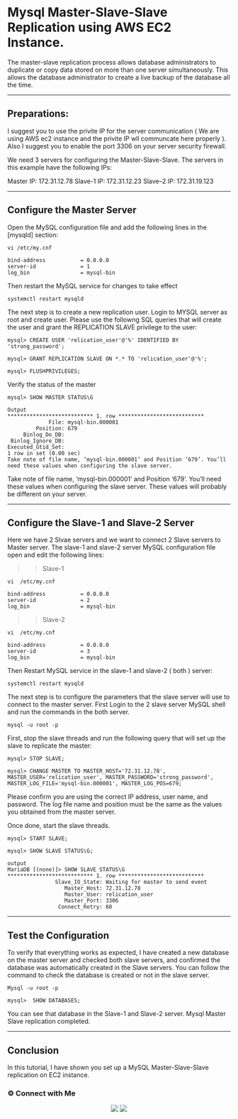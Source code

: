# Mysql Master-Slave-Slave Replication using AWS EC2 Instance.

The master-slave replication process allows database administrators to duplicate or copy data stored on more than one server simultaneously. This allows the database administrator to create a live backup of the database all the time.

---
## Preparations:

I suggest you to use the privite IP for the server communication ( We are using AWS ec2 instance and the privite IP wll communcate here properly ). Also I suggest you to enable the port 3306 on your server security firewall.

We need 3 servers for configuring the Master-Slave-Slave. The servers in this example have the following IPs:

Master  IP: 172.31.12.78
Slave-1 IP:  172.31.12.23
Slave–2 IP: 172.31.19.123

-----
## Configure the Master Server
Open the MySQL configuration file and add the following lines in the [mysqld] section:

~~~
vi /etc/my.cnf

bind-address           = 0.0.0.0
server-id              = 1
log_bin                = mysql-bin
~~~

Then restart the MySQL service for changes to take effect

~~~
systemctl restart mysqld
~~~

The next step is to create a new replication user. Login to MYSQL server as root and create user. Please use the followng  SQL queries that will create the user and grant the REPLICATION SLAVE privilege to the user:

~~~
mysql> CREATE USER 'relication_user'@'%' IDENTIFIED BY 'strong_password';

mysql> GRANT REPLICATION SLAVE ON *.* TO 'relication_user'@'%';

mysql> FLUSHPRIVILEGES;
~~~

Verify the status of the master 
~~~
mysql> SHOW MASTER STATUS\G

Output
*************************** 1. row ***************************
             File: mysql-bin.000001
         Position: 679
     Binlog_Do_DB: 
 Binlog_Ignore_DB: 
Executed_Gtid_Set: 
1 row in set (0.00 sec)
Take note of file name, ‘mysql-bin.000001’ and Position ‘679’. You’ll need these values when configuring the slave server. 
~~~

Take note of file name, ‘mysql-bin.000001’ and Position ‘679’. You’ll need these values when configuring the slave server. These values will probably be different on your server.

-------
## Configure the Slave-1 and Slave-2 Server

Here we have 2 Slvae servers and we want to connect 2 Slave servers to Master server. The slave-1 and slave-2 server MySQL configuration file open and edit the following lines:

>>Slave-1
~~~
vi  /etc/my.cnf

bind-address           = 0.0.0.0
server-id              = 2
log_bin                = mysql-bin
~~~

>>Slave-2
~~~
vi  /etc/my.cnf

bind-address           = 0.0.0.0
server-id              = 3
log_bin                = mysql-bin
~~~

Then Restart MySQL service in the slave-1 and slave-2 ( both ) server:

~~~
systemctl restart mysqld
~~~

The next step is to configure the parameters that the slave server will use to connect to the master server. First Login to the 2 slave server MySQL shell and run the commands in the both server.

~~~
mysql -u root -p
~~~
First, stop the slave threads and run the following query that will set up the slave to replicate the master:

~~~
mysql> STOP SLAVE;

mysql> CHANGE MASTER TO MASTER_HOST='72.31.12.78', MASTER_USER='relication_user', MASTER_PASSWORD='strong_password', MASTER_LOG_FILE='mysql-bin.000001', MASTER_LOG_POS=679;
~~~
Please confirm you are using the correct IP address, user name, and password. The log file name and position must be the same as the values you obtained from the master server.

Once done, start the slave threads.
~~~
mysql> START SLAVE;

mysql> SHOW SLAVE STATUS\G;

output
MariaDB [(none)]> SHOW SLAVE STATUS\G
*************************** 1. row ***************************
               Slave_IO_State: Waiting for master to send event
                  Master_Host: 72.31.12.78
                  Master_User: relication_user
                  Master_Port: 3306
                Connect_Retry: 60
~~~

----
## Test the Configuration

To verify that everything works as expected, I have created a new database on the master server and checked both slave servers, and confirmed the database was automatically created in the Slave servers. You can follow the command to check the database is created or not in the slave server.

~~~
Mysql -u root -p 

mysql>  SHOW DATABASES;
~~~

You can see that database in the Slave-1 and Slave-2 server. Mysql Master Slave replication completed.

---
## Conclusion
In this tutorial, I have shown you set up a MySQL Master-Slave-Slave replication on EC2 instance.




### ⚙️ Connect with Me

<p align="center">
 <a href="https://www.instagram.com/_r.e.b.e.l.z_33/"><img src="https://img.shields.io/badge/Instagram-E4405F?style=for-the-badge&logo=instagram&logoColor=white"/></a>
<a href="https://www.linkedin.com/in/abhiraj-parthan-82038b191"><img src="https://img.shields.io/badge/LinkedIn-0077B5?style=for-the-badge&logo=linkedin&logoColor=white"/></a> 



